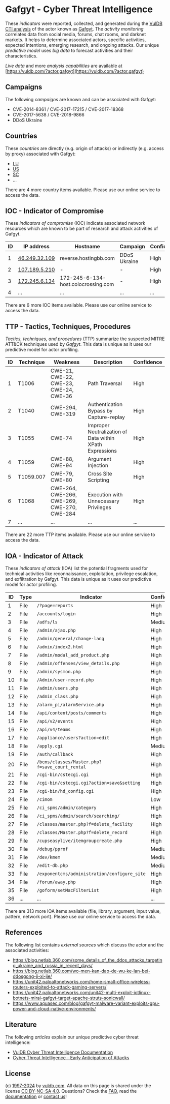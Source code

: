 # Gafgyt - Cyber Threat Intelligence

These _indicators_ were reported, collected, and generated during the [VulDB CTI analysis](https://vuldb.com/?kb.cti) of the actor known as [Gafgyt](https://vuldb.com/?actor.gafgyt). The _activity monitoring_ correlates data from social media, forums, chat rooms, and darknet markets. It helps to determine associated actors, specific activities, expected intentions, emerging research, and ongoing attacks. Our unique _predictive model_ uses _big data_ to forecast activities and their characteristics.

_Live data_ and more _analysis capabilities_ are available at [https://vuldb.com/?actor.gafgyt](https://vuldb.com/?actor.gafgyt)

## Campaigns

The following _campaigns_ are known and can be associated with Gafgyt:

* CVE-2014-8361 / CVE-2017-17215 / CVE-2017-18368
* CVE-2017-5638 / CVE-2018-9866
* DDoS Ukraine

## Countries

These _countries_ are directly (e.g. origin of attacks) or indirectly (e.g. access by proxy) associated with Gafgyt:

* [LU](https://vuldb.com/?country.lu)
* [US](https://vuldb.com/?country.us)
* [SC](https://vuldb.com/?country.sc)
* ...

There are 4 more country items available. Please use our online service to access the data.

## IOC - Indicator of Compromise

These _indicators of compromise_ (IOC) indicate associated network resources which are known to be part of research and attack activities of Gafgyt.

ID | IP address | Hostname | Campaign | Confidence
-- | ---------- | -------- | -------- | ----------
1 | [46.249.32.109](https://vuldb.com/?ip.46.249.32.109) | reverse.hostingbb.com | DDoS Ukraine | High
2 | [107.189.5.210](https://vuldb.com/?ip.107.189.5.210) | - | - | High
3 | [172.245.6.134](https://vuldb.com/?ip.172.245.6.134) | 172-245-6-134-host.colocrossing.com | - | High
4 | ... | ... | ... | ...

There are 6 more IOC items available. Please use our online service to access the data.

## TTP - Tactics, Techniques, Procedures

_Tactics, techniques, and procedures_ (TTP) summarize the suspected MITRE ATT&CK techniques used by _Gafgyt_. This data is unique as it uses our predictive model for actor profiling.

ID | Technique | Weakness | Description | Confidence
-- | --------- | -------- | ----------- | ----------
1 | T1006 | CWE-21, CWE-22, CWE-23, CWE-24, CWE-36 | Path Traversal | High
2 | T1040 | CWE-294, CWE-319 | Authentication Bypass by Capture-replay | High
3 | T1055 | CWE-74 | Improper Neutralization of Data within XPath Expressions | High
4 | T1059 | CWE-88, CWE-94 | Argument Injection | High
5 | T1059.007 | CWE-79, CWE-80 | Cross Site Scripting | High
6 | T1068 | CWE-264, CWE-266, CWE-269, CWE-270, CWE-284 | Execution with Unnecessary Privileges | High
7 | ... | ... | ... | ...

There are 22 more TTP items available. Please use our online service to access the data.

## IOA - Indicator of Attack

These _indicators of attack_ (IOA) list the potential fragments used for technical activities like reconnaissance, exploitation, privilege escalation, and exfiltration by Gafgyt. This data is unique as it uses our predictive model for actor profiling.

ID | Type | Indicator | Confidence
-- | ---- | --------- | ----------
1 | File | `/?page=reports` | High
2 | File | `/accounts/login` | High
3 | File | `/adfs/ls` | Medium
4 | File | `/admin/ajax.php` | High
5 | File | `/admin/general/change-lang` | High
6 | File | `/admin/index2.html` | High
7 | File | `/admin/modal_add_product.php` | High
8 | File | `/admin/offenses/view_details.php` | High
9 | File | `/admin/sysmon.php` | High
10 | File | `/Admin/user-record.php` | High
11 | File | `/admin/users.php` | High
12 | File | `/admin_class.php` | High
13 | File | `/alarm_pi/alarmService.php` | High
14 | File | `/api/content/posts/comments` | High
15 | File | `/api/v2/events` | High
16 | File | `/api/v4/teams` | High
17 | File | `/appliance/users?action=edit` | High
18 | File | `/apply.cgi` | Medium
19 | File | `/auth/callback` | High
20 | File | `/bcms/classes/Master.php?f=save_court_rental` | High
21 | File | `/cgi-bin/cstecgi.cgi` | High
22 | File | `/cgi-bin/cstecgi.cgi?action=save&setting` | High
23 | File | `/cgi-bin/hd_config.cgi` | High
24 | File | `/cimom` | Low
25 | File | `/ci_spms/admin/category` | High
26 | File | `/ci_spms/admin/search/searching/` | High
27 | File | `/classes/master.php?f=delete_facility` | High
28 | File | `/classes/Master.php?f=delete_record` | High
29 | File | `/cupseasylive/itemgroupcreate.php` | High
30 | File | `/debug/pprof` | Medium
31 | File | `/dev/kmem` | Medium
32 | File | `/edit-db.php` | Medium
33 | File | `/exponentcms/administration/configure_site` | High
34 | File | `/forum/away.php` | High
35 | File | `/goform/setMacFilterList` | High
36 | ... | ... | ...

There are 313 more IOA items available (file, library, argument, input value, pattern, network port). Please use our online service to access the data.

## References

The following list contains _external sources_ which discuss the actor and the associated activities:

* https://blog.netlab.360.com/some_details_of_the_ddos_attacks_targeting_ukraine_and_russia_in_recent_days/
* https://blog.netlab.360.com/wo-men-kan-dao-de-wu-ke-lan-bei-ddosgong-ji-xi-jie/
* https://unit42.paloaltonetworks.com/home-small-office-wireless-routers-exploited-to-attack-gaming-servers/
* https://unit42.paloaltonetworks.com/unit42-multi-exploit-iotlinux-botnets-mirai-gafgyt-target-apache-struts-sonicwall/
* https://www.aquasec.com/blog/gafgyt-malware-variant-exploits-gpu-power-and-cloud-native-environments/

## Literature

The following _articles_ explain our unique predictive cyber threat intelligence:

* [VulDB Cyber Threat Intelligence Documentation](https://vuldb.com/?kb.cti)
* [Cyber Threat Intelligence - Early Anticipation of Attacks](https://www.scip.ch/en/?labs.20201022)

## License

(c) [1997-2024](https://vuldb.com/?kb.changelog) by [vuldb.com](https://vuldb.com/?kb.about). All data on this page is shared under the license [CC BY-NC-SA 4.0](https://creativecommons.org/licenses/by-nc-sa/4.0/). Questions? Check the [FAQ](https://vuldb.com/?kb.faq), read the [documentation](https://vuldb.com/?kb) or [contact us](https://vuldb.com/?contact)!
